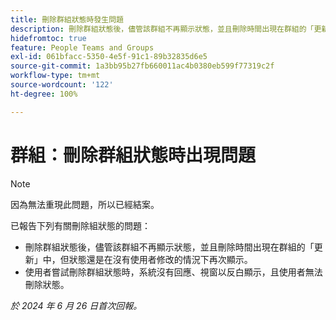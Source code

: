 ```yaml
---
title: 刪除群組狀態時發生問題
description: 刪除群組狀態後，儘管該群組不再顯示狀態，並且刪除時間出現在群組的「更新」中，但狀態還是在沒有使用者修改的情況下再次顯示。
hidefromtoc: true
feature: People Teams and Groups
exl-id: 061bfacc-5350-4e5f-91c1-89b32835d6e5
source-git-commit: 1a3bb95b27fb660011ac4b0380eb599f77319c2f
workflow-type: tm+mt
source-wordcount: '122'
ht-degree: 100%

---
```


# 群組：刪除群組狀態時出現問題

>[!NOTE]
>
>因為無法重現此問題，所以已經結案。

已報告下列有關刪除組狀態的問題：

* 刪除群組狀態後，儘管該群組不再顯示狀態，並且刪除時間出現在群組的「更新」中，但狀態還是在沒有使用者修改的情況下再次顯示。
* 使用者嘗試刪除群組狀態時，系統沒有回應、視窗以反白顯示，且使用者無法刪除狀態。

_於 2024 年 6 月 26 日首次回報。_
